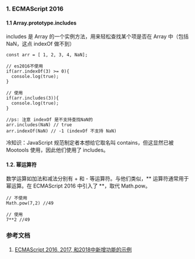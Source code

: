 ### 1. ECMAScript 2016
#### 1.1 Array.prototype.includes
includes 是 Array 的一个实例方法，用来轻松查找某个项是否在 Array 中（包括 NaN，这点 indexOf 做不到）

```
const arr = [ 1, 2, 3, 4, NaN];

// es2016不使用
if(arr.indexOf(3) >= 0){
  console.log(true);
}

// 使用
if(arr.includes(3)){
  console.log(true);
}

//ps: 注意 indexOf 是不支持查找NaN的
arr.includes(NaN) // true
arr.indexOf(NaN) // -1 (indexOf 不支持 NaN)
```
冷知识：JavaScript 规范制定者本想给它取名叫 contains，但这显然已被 Mootools 使用，因此他们使用了 includes。

#### 1.2. 幂运算符
数学运算如加法和减法分别有 + 和 - 等运算符。与他们类似，** 运算符通常用于幂运算。在 ECMAScript 2016 中引入了 **，取代 Math.pow。

```
// 不使用
Math.pow(7,2) //49

// 使用
7**2 //49
```


### 参考文档
1. [ECMAScript 2016, 2017, 和2018中新增功能的示例](https://blog.hypers.io/2018/04/11/es2016-17-18/)